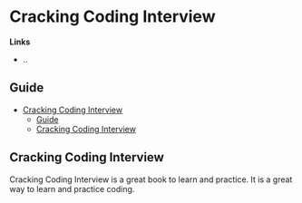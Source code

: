 # Cracking Coding Interview

**Links**
- ..
  
## Guide
- [Cracking Coding Interview](#cracking-coding-interview)
  - [Guide](#guide)
  - [Cracking Coding Interview](#cracking-coding-interview-1)

## Cracking Coding Interview

Cracking Coding Interview is a great book to learn and practice. It is a great way to learn and practice coding.
